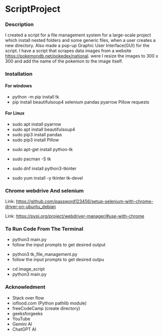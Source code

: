 # ScriptProject

### Description

I created a script for a file management system for a large-scale project which install nested folders and some generic files, when a user creates a new directory. Also made a pop-up Graphic User Interface(GUI) for the script. 
I have a script that scrapes data images from a website https://pokemondb.net/pokedex/national. were I resize the images to 300 x 300 and add the name of the pokemon to the image itself.

### Installation
 #### For windows
 * python -m pip install tk
 * pip install beautifulsoup4 selenium pandas pyarrow Pillow requests 

 #### For Linux
 * sudo apt install pyarrow
 * sudo apt install beautifulsoup4
 * sudo pip3 install pandas
 * sudo pip3 install Pillow
 <!-- Debian-based Linux -->
 * sudo apt-get install python-tk
 <!-- Arch-based Linux -->
 * sudo pacman -S tk
 <!-- Fedora-based Linux: -->
 * sudo dnf install python3-tkinter
 <!--  RHEL, CentOS, Oracle Linux: -->
 * sudo yum install -y tkinter tk-devel
 ### Chrome webdrive And selenium 
 Link: https://github.com/password123456/setup-selenium-with-chrome-driver-on-ubuntu_debian

 Link: https://pypi.org/project/webdriver-manager/#use-with-chrome




### To Run Code From The Terminal

<!--file management system script  -->
* python3 main.py
* follow the input prompts to get desired output

<!-- GUI file management system script -->
* python3 tk_file_management.py
* follow the input prompts to get desired outpu

<!-- Data scrape images from website script -->
* cd image_script
* python3 main.py

### Acknowledment
* Stack over flow
* ioflood.com (Python pathlib module)
* freeCodeCamp (create directory)
* geeksforgeeks
* YouTube
* Gemini AI
* ChatGPT AI
